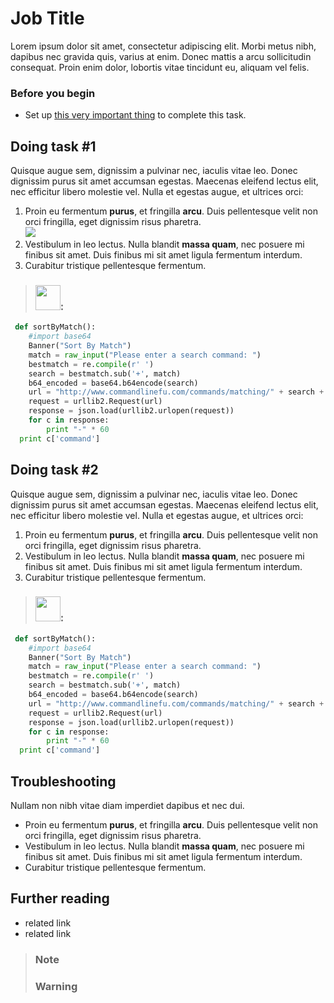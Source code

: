 # Job Title

Lorem ipsum dolor sit amet, consectetur adipiscing elit. Morbi metus nibh, dapibus nec gravida quis, varius at enim. Donec mattis a arcu sollicitudin consequat. Proin enim dolor, lobortis vitae tincidunt eu, aliquam vel felis.
<!-- Short description - one to two sentances describing the value of completing the task - key word is value, this should *not* just be a description of the task. -->

### Before you begin
<!-- Prerequisites - these should describe anything that is required in order to complete the task, and anything that you may want to consider before creating the task -->
- Set up [this very important thing](https://sendgrid.com/docs/User_Guide/Marketing_Campaigns/custom_fields.html) to complete this task.

## Doing task #1
<!-- title should be a gerund (-ing) to indicate an action. For example, Creating, sending, adding, testing -->

Quisque augue sem, dignissim a pulvinar nec, iaculis vitae leo. Donec dignissim purus sit amet accumsan egestas. Maecenas eleifend lectus elit, nec efficitur libero molestie vel. Nulla et egestas augue, et ultrices orci:

1. Proin eu fermentum **purus**, et fringilla **arcu**. Duis pellentesque velit non orci fringilla, eget dignissim risus pharetra.  
![](https://media.giphy.com/media/FYEG95biIwIY8/giphy.gif)
1. Vestibulum in leo lectus. Nulla blandit **massa quam**, nec posuere mi finibus sit amet. Duis finibus mi sit amet ligula fermentum interdum.
1. Curabitur tristique pellentesque fermentum.

> ### <img src="http://www.free-icons-download.net/images/developer-icon-17862.png" width="40"/>: 
```python
 def sortByMatch():
    #import base64
    Banner("Sort By Match")
    match = raw_input("Please enter a search command: ")
    bestmatch = re.compile(r' ')
    search = bestmatch.sub('+', match)
    b64_encoded = base64.b64encode(search)
    url = "http://www.commandlinefu.com/commands/matching/" + search + "/" + b64_encoded + "/json"
    request = urllib2.Request(url)
    response = json.load(urllib2.urlopen(request))
    for c in response:
        print "-" * 60
  print c['command']
  ```

## Doing task #2
<!-- title should be a gerund (-ing) to indicate an action. For example, Creating, sending, adding, testing -->

Quisque augue sem, dignissim a pulvinar nec, iaculis vitae leo. Donec dignissim purus sit amet accumsan egestas. Maecenas eleifend lectus elit, nec efficitur libero molestie vel. Nulla et egestas augue, et ultrices orci:

1. Proin eu fermentum **purus**, et fringilla **arcu**. Duis pellentesque velit non orci fringilla, eget dignissim risus pharetra.
1. Vestibulum in leo lectus. Nulla blandit **massa quam**, nec posuere mi finibus sit amet. Duis finibus mi sit amet ligula fermentum interdum.
1. Curabitur tristique pellentesque fermentum.

> ### <img src="http://www.free-icons-download.net/images/developer-icon-17862.png" width="40"/>: 
```python
 def sortByMatch():
    #import base64
    Banner("Sort By Match")
    match = raw_input("Please enter a search command: ")
    bestmatch = re.compile(r' ')
    search = bestmatch.sub('+', match)
    b64_encoded = base64.b64encode(search)
    url = "http://www.commandlinefu.com/commands/matching/" + search + "/" + b64_encoded + "/json"
    request = urllib2.Request(url)
    response = json.load(urllib2.urlopen(request))
    for c in response:
        print "-" * 60
  print c['command']
  ```

## Troubleshooting

Nullam non nibh vitae diam imperdiet dapibus et nec dui.

- Proin eu fermentum **purus**, et fringilla **arcu**. Duis pellentesque velit non orci fringilla, eget dignissim risus pharetra.  
- Vestibulum in leo lectus. Nulla blandit **massa quam**, nec posuere mi finibus sit amet. Duis finibus mi sit amet ligula fermentum interdum.
- Curabitur tristique pellentesque fermentum.

## Further reading

- related link
- related link

> ### Note
> ### Warning
